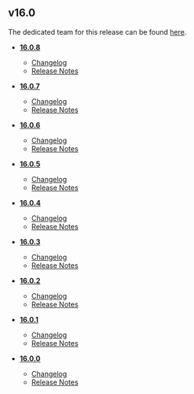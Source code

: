## v16.0
The dedicated team for this release can be found [here](team.md).
* **[16.0.8](16.0.8)**
	* [Changelog](16.0.8/changelog.md)
	* [Release Notes](16.0.8/release_notes.md)

* **[16.0.7](16.0.7)**
	* [Changelog](16.0.7/changelog.md)
	* [Release Notes](16.0.7/release_notes.md)

* **[16.0.6](16.0.6)**
	* [Changelog](16.0.6/changelog.md)
	* [Release Notes](16.0.6/release_notes.md)

* **[16.0.5](16.0.5)**
	* [Changelog](16.0.5/changelog.md)
	* [Release Notes](16.0.5/release_notes.md)

* **[16.0.4](16.0.4)**
	* [Changelog](16.0.4/changelog.md)
	* [Release Notes](16.0.4/release_notes.md)

* **[16.0.3](16.0.3)**
	* [Changelog](16.0.3/changelog.md)
	* [Release Notes](16.0.3/release_notes.md)

* **[16.0.2](16.0.2)**
	* [Changelog](16.0.2/changelog.md)
	* [Release Notes](16.0.2/release_notes.md)

* **[16.0.1](16.0.1)**
	* [Changelog](16.0.1/changelog.md)
	* [Release Notes](16.0.1/release_notes.md)

* **[16.0.0](16.0.0)**
	* [Changelog](16.0.0/changelog.md)
	* [Release Notes](16.0.0/release_notes.md)
